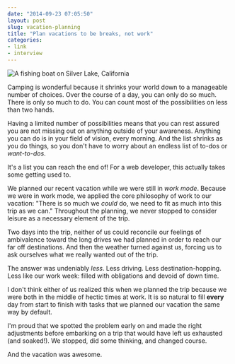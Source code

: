 ```yaml
---
date: "2014-09-23 07:05:50"
layout: post
slug: vacation-planning
title: "Plan vacations to be breaks, not work"
categories:
- link
- interview
---
```


![A fishing boat on Silver Lake, California](https://farm3.staticflickr.com/2942/15145129657_746f853d2d_z_d.jpg)

Camping is wonderful because it shrinks your world down to a manageable number of choices. Over the course of a day, you can only do so much. There is only so much to do. You can count most of the possibilities on less than two hands. 

Having a limited number of possibilities means that you can rest assured you are not missing out on anything outside of your awareness. Anything you can do is in your field of vision, every morning. And the list shrinks as you do things, so you don't have to worry about an endless list of to-dos or *want-to-dos*.

It's a list you can reach the end of! For a web developer, this actually takes some getting used to. 

We planned our recent vacation while we were still in *work mode*. Because we were in work mode, we applied the core philosophy of work to our vacation: "There is so much we *could* do, we need to fit as much into this trip as we can." Throughout the planning, we never stopped to consider leisure as a necessary element of the trip.

Two days into the trip, neither of us could reconcile our feelings of ambivalence toward the long drives we had planned in order to reach our far off destinations. And then the weather turned against us, forcing us to ask ourselves what we really wanted out of the trip. 

The answer was undeniably *less*. Less driving. Less destination-hopping. Less like our work week: filled with obligations and devoid of down time. 

I don't think either of us realized this when we planned the trip because we were both in the middle of hectic times at work. It is so natural to fill **every** day from start to finish with tasks that we planned our vacation the same way by default. 

I'm proud that we spotted the problem early on and made the right adjustments before embarking on a trip that would have left us exhausted (and soaked!). We stopped, did some thinking, and changed course.

And the vacation was awesome. 

